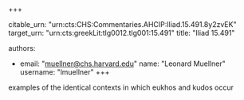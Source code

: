 +++


citable_urn: "urn:cts:CHS:Commentaries.AHCIP:Iliad.15.491.8y2zvEK"
target_urn: "urn:cts:greekLit:tlg0012.tlg001:15.491"
title: "Iliad 15.491"

authors:
- email: "muellner@chs.harvard.edu"
  name: "Leonard Muellner"
  username: "lmuellner"
+++

<p>examples of the identical contexts in which eukhos and kudos occur</p>